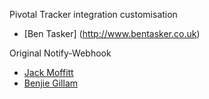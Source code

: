 Pivotal Tracker integration customisation

 - [Ben Tasker] (http://www.bentasker.co.uk)

Original Notify-Webhook

 - [Jack Moffitt](http://metajack.im/)
 - [Benjie Gillam](http://www.benjiegillam.com/)
